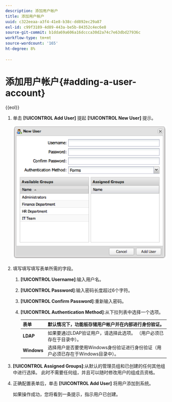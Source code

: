 ```yaml
---
description: 添加用户帐户
title: 添加用户帐户
uuid: c322eeaa-a3f4-41e8-b38c-dd892ec29a87
exl-id: c99f3189-4d89-443a-be5b-84352c4ec6e8
source-git-commit: b1dda69a606a16dccca30d2a74c7e63dbd27936c
workflow-type: tm+mt
source-wordcount: '165'
ht-degree: 8%

---
```


# 添加用户帐户{#adding-a-user-account}

{{eol}}

1. 单击 **[!UICONTROL Add User]** 提起 **[!UICONTROL New User]** 提示。

   ![](assets/add_user_account.png)

1. 填写填写填写表单所需的字段。
   1. **[!UICONTROL Username]**:输入用户名。
   1. **[!UICONTROL Password]**:输入密码长度超过6个字符。
   1. **[!UICONTROL Confirm Password]**:重新输入密码。
   1. **[!UICONTROL Authentication Method]**:从下拉列表中选择一个选项。

      | **表单** | 默认情况下，功能板存储用户帐户并在内部进行身份验证。 |
      |---|---|
      | **LDAP** | 如果要通过LDAP验证用户，请选择此选项。 （用户必须已存在于目录中）。 |
      | **Windows** | 选择用户是否要使用Windows身份验证进行身份验证（用户必须已存在于Windows目录中）。 |

1. **[!UICONTROL Assigned Groups]**:从默认的管理员组和已创建的任何其他组中进行选择。 此时不需要任何组，并且可以随时修改用户的组成员资格。
1. 正确配置表单后，单击 **[!UICONTROL Add User]** 将用户添加到系统。

   如果操作成功，您将看到一条提示，指示用户已创建。
